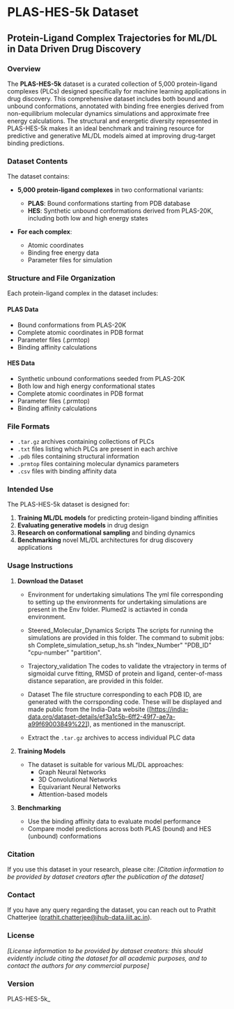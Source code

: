 # PLAS-HES-5k Dataset

## Protein-Ligand Complex Trajectories for ML/DL in Data Driven Drug Discovery

### Overview

The **PLAS-HES-5k** dataset is a curated collection of 5,000 protein-ligand complexes (PLCs) designed specifically for machine learning applications in drug discovery. This comprehensive dataset includes both bound and unbound conformations, annotated with binding free energies derived from non-equilibrium molecular dynamics simulations and approximate free energy calculations. The structural and energetic diversity represented in PLAS-HES-5k makes it an ideal benchmark and training resource for predictive and generative ML/DL models aimed at improving drug-target binding predictions.

### Dataset Contents

The dataset contains:

- **5,000 protein-ligand complexes** in two conformational variants:
  - **PLAS**: Bound conformations starting from PDB database
  - **HES**: Synthetic unbound conformations derived from PLAS-20K, including both low and high energy states

- **For each complex**:
  - Atomic coordinates
  - Binding free energy data
  - Parameter files for simulation

### Structure and File Organization

Each protein-ligand complex in the dataset includes:

#### PLAS Data
- Bound conformations from PLAS-20K
- Complete atomic coordinates in PDB format
- Parameter files (.prmtop)
- Binding affinity calculations

#### HES Data
- Synthetic unbound conformations seeded from PLAS-20K
- Both low and high energy conformational states
- Complete atomic coordinates in PDB format
- Parameter files (.prmtop)
- Binding affinity calculations

### File Formats

- `.tar.gz` archives containing collections of PLCs
- `.txt` files listing which PLCs are present in each archive
- `.pdb` files containing structural information
- `.prmtop` files containing molecular dynamics parameters
- `.csv` files with binding affinity data

### Intended Use

The PLAS-HES-5k dataset is designed for:

1. **Training ML/DL models** for predicting protein-ligand binding affinities
2. **Evaluating generative models** in drug design
3. **Research on conformational sampling** and binding dynamics
4. **Benchmarking** novel ML/DL architectures for drug discovery applications

### Usage Instructions

1. **Download the Dataset**
   - Environment for undertaking simulations
     The yml file corresponding to setting up the environments for undertaking simulations are present in the Env folder. Plumed2 is actiavted in conda environment.

   - Steered_Molecular_Dynamics Scripts
     The scripts for running the simulations are provided in this folder. 
     The command to submit jobs: sh Complete_simulation_setup_hs.sh "Index_Number" "PDB_ID" "cpu-number" "partition". 

   - Trajectory_validation
     The codes to validate the vtrajectory in terms of sigmoidal curve fitting, RMSD of protein and ligand, center-of-mass distance separation, are provided in this folder.

   - Dataset
     The file structure corresponding to each PDB ID, are generated with the corrsponding code. These will be displayed and made public from the India-Data website ([https://india-data.org/dataset-details/ef3a1c5b-6ff2-49f7-ae7a-a99f69003849%22]), as mentioned in the manuscript.
     
   - Extract the `.tar.gz` archives to access individual PLC data

2. **Training Models**
   - The dataset is suitable for various ML/DL approaches:
     - Graph Neural Networks
     - 3D Convolutional Networks
     - Equivariant Neural Networks
     - Attention-based models

3. **Benchmarking**
   - Use the binding affinity data to evaluate model performance
   - Compare model predictions across both PLAS (bound) and HES (unbound) conformations

### Citation

If you use this dataset in your research, please cite:
*[Citation information to be provided by dataset creators after the publication of the dataset]*

### Contact

If you have any query regarding the dataset, you can reach out to Prathit Chatterjee (prathit.chatterjee@ihub-data.iiit.ac.in).

### License

*[License information to be provided by dataset creators: this should evidently include citing the dataset for all academic purposes, and to contact the authors for any commercial purpose]*

### Version

PLAS-HES-5k_

